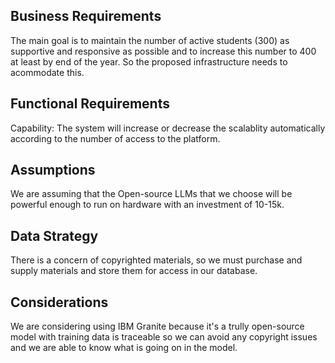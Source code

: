## Business Requirements

The main goal is to maintain the number of active students (300) as supportive and responsive as possible and to increase this number to 400 at least by end of the year. So the proposed infrastructure needs to acommodate this.

## Functional Requirements

Capability: The system will increase or decrease the scalablity automatically according to the number of access to the platform.

## Assumptions

We are assuming that the Open-source LLMs that we choose will be powerful enough to run on hardware with an investment of 10-15k.

## Data Strategy

There is a concern of copyrighted materials, so we must purchase and supply materials and store them for access in our database.

## Considerations

We are considering using IBM Granite because it's a trully open-source model with training data is traceable so we can avoid any copyright issues and we are able to know what is going on in the model.